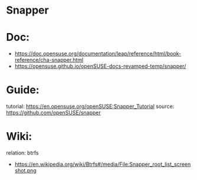 # Snapper
# Doc:
- https://doc.opensuse.org/documentation/leap/reference/html/book-reference/cha-snapper.html
- https://opensuse.github.io/openSUSE-docs-revamped-temp/snapper/

# Guide:
tutorial: https://en.opensuse.org/openSUSE:Snapper_Tutorial source: https://github.com/openSUSE/snapper

# Wiki:
relation: btrfs
- https://en.wikipedia.org/wiki/Btrfs#/media/File:Snapper_root_list_screenshot.png
